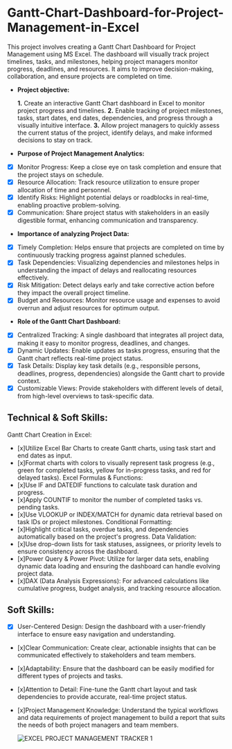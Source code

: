 # Gantt-Chart-Dashboard-for-Project-Management-in-Excel
This project involves creating a Gantt Chart Dashboard for Project Management using MS Excel. The dashboard will visually track project timelines, tasks, and milestones, helping project managers monitor progress, deadlines, and resources. It aims to improve decision-making, collaboration, and ensure projects are completed on time.


- **Project objective:** 

    **1.** Create an interactive Gantt Chart dashboard in Excel to monitor project progress and timelines.
    **2.** Enable tracking of project milestones, tasks, start dates, end dates, dependencies, and progress through a visually intuitive interface.
    **3.** Allow project managers to quickly assess the current status of the project, identify delays, and make informed decisions to stay on track.
  
- **Purpose of Project Management Analytics:** 
- [x] Monitor Progress: Keep a close eye on task completion and ensure that the project stays on schedule.
- [x] Resource Allocation: Track resource utilization to ensure proper allocation of time and personnel.
- [x] Identify Risks: Highlight potential delays or roadblocks in real-time, enabling proactive problem-solving.
- [x] Communication: Share project status with stakeholders in an easily digestible format, enhancing communication and transparency.

- **Importance of analyzing Project Data:** 
- [x] Timely Completion: Helps ensure that projects are completed on time by continuously tracking progress against planned schedules.
- [x] Task Dependencies: Visualizing dependencies and milestones helps in understanding the impact of delays and reallocating resources effectively.
- [x] Risk Mitigation: Detect delays early and take corrective action before they impact the overall project timeline.
- [x] Budget and Resources: Monitor resource usage and expenses to avoid overrun and adjust resources for optimum output.

- **Role of the Gantt Chart Dashboard:** 
- [x] Centralized Tracking: A single dashboard that integrates all project data, making it easy to monitor progress, deadlines, and changes.
- [x] Dynamic Updates: Enable updates as tasks progress, ensuring that the Gantt chart reflects real-time project status.
- [x] Task Details: Display key task details (e.g., responsible persons, deadlines, progress, dependencies) alongside the Gantt chart to provide context.
- [x] Customizable Views: Provide stakeholders with different levels of detail, from high-level overviews to task-specific data.

## Technical & Soft Skills:
Gantt Chart Creation in Excel:
- [x]Utilize Excel Bar Charts to create Gantt charts, using task start and end dates as input.
- [x]Format charts with colors to visually represent task progress (e.g., green for completed tasks, yellow for in-progress tasks, and red for delayed tasks).
Excel Formulas & Functions:
- [x]Use IF and DATEDIF functions to calculate task duration and progress.
- [x]Apply COUNTIF to monitor the number of completed tasks vs. pending tasks.
- [x]Use VLOOKUP or INDEX/MATCH for dynamic data retrieval based on task IDs or project milestones.
Conditional Formatting:
- [x]Highlight critical tasks, overdue tasks, and dependencies automatically based on the project's progress.
Data Validation:
- [x]Use drop-down lists for task statuses, assignees, or priority levels to ensure consistency across the dashboard.
- [x]Power Query & Power Pivot: Utilize for larger data sets, enabling dynamic data loading and ensuring the dashboard can handle evolving project data.
- [x]DAX (Data Analysis Expressions): For advanced calculations like cumulative progress, budget analysis, and tracking resource allocation.

## Soft Skills:
- [x]	User-Centered Design: Design the dashboard with a user-friendly interface to ensure easy navigation and understanding.
- [x]Clear Communication: Create clear, actionable insights that can be communicated effectively to stakeholders and team members.
- [x]Adaptability: Ensure that the dashboard can be easily modified for different types of projects and tasks.
- [x]Attention to Detail: Fine-tune the Gantt chart layout and task dependencies to provide accurate, real-time project status.
- [x]Project Management Knowledge: Understand the typical workflows and data requirements of project management to build a report that suits the needs of both project managers and team members.

  ![EXCEL PROJECT MANAGEMENT TRACKER 1](https://github.com/user-attachments/assets/71cfe426-5d11-4ad4-8efc-c74cee0633eb)
